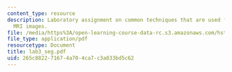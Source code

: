 ```yaml
---
content_type: resource
description: Laboratory assignment on common techniques that are used for post-processing
  MRI images.
file: /media/https%3A/open-learning-course-data-rc.s3.amazonaws.com/hst-582j-biomedical-signal-and-image-processing-spring-2007/265c882271674a704ca7c3a833bd5c62_lab3_seg.pdf
file_type: application/pdf
resourcetype: Document
title: lab3_seg.pdf
uid: 265c8822-7167-4a70-4ca7-c3a833bd5c62
---
```

